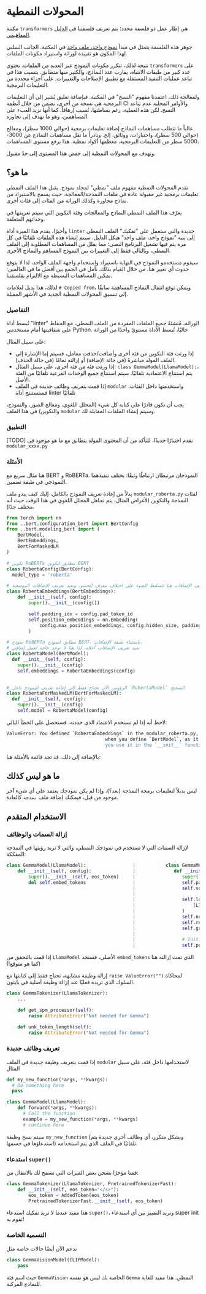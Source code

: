 # المحولات النمطية

مكتبة `transformers` هي إطار عمل ذو فلسفة محدد؛ يتم تعريف فلسفتنا في [الدليل المفاهيمي](./philosophy).

جوهر هذه الفلسفة يتمثل في مبدأ [نموذج واحد، ملف واحد](https://huggingface.co/blog/transformers-design-philosophy)
في المكتبة. الجانب السلبي لهذا المكون هو تقييده لوراثة واستيراد مكونات الملفات.

نتيجة لذلك، تتكرر مكونات النموذج عبر العديد من الملفات. يحتوي `transformers` على عدد كبير من طبقات الانتباه، يقارب عدد النماذج، والكثير منها متطابق.  يتسبب هذا في تباعد عمليات التنفيذ المستقلة مع تطبيق الإصلاحات والتغييرات.
على أجزاء محددة من التعليمات البرمجية.

ولمعالجة ذلك، اعتمدنا مفهوم "النسخ" في المكتبة.  فبإضافة تعليق يُشير إلى أن التعليمات البرمجية هي نسخة من أخرى، نضمن من خلال أنظمة  CI والأوامر المحلية عدم تباعد النسخ.  لكن هذه العملية، رغم بساطتها، تُسبب إرهاقاً.  كما أنها تزيد العبء على المساهمين، وهو ما نهدف إلى تجاوزه.

غالباً ما تتطلب مساهمات النماذج إضافة تعليمات برمجية (حوالي 1000 سطر)، ومعالج (حوالي 500 سطر)، واختبارات، ووثائق، إلخ. ونادراً ما تقل مساهمات النماذج عن 3000-5000 سطر من التعليمات البرمجية،  معظمها أكواد نمطية.  هذا يرفع مستوى  المساهمات،

ونهدف مع المحولات النمطية إلى خفض هذا المستوى إلى حدّ مقبول.

## ما هو؟

تقدم المحولات النمطية مفهوم ملف "نمطي" لمجلد نموذج. يقبل هذا الملف النمطي تعليمات برمجية
غير مقبولة عادة في ملفات النمذجة/المعالجة، حيث يسمح بالاستيراد من نماذج مجاورة وكذلك
الوراثة من الفئات إلى فئات أخرى.

يعرّف هذا الملف النمطي النماذج والمعالجات وفئة التكوين التي سيتم تعريفها في وحداتهم
المتعلقة.

وأخيرًا، يقدم هذا الميزة أداة `linter` جديدة والتي ستعمل على "تفكيك" الملف النمطي إلى بنية "نموذج واحد، ملف واحد"
هيكل الدليل. سيتم إنشاء هذه الملفات تلقائيًا في كل مرة يتم فيها تشغيل البرنامج النصي؛ مما يقلل من المساهمات المطلوبة
إلى الملف النمطي، وبالتالي فقط إلى التغييرات بين النموذج المساهم والنماذج الأخرى.

سيقوم مستخدمو النموذج في النهاية باستيراد واستخدام واجهة الملف الواحد، لذا لا يتوقع حدوث أي تغيير هنا. من خلال القيام بذلك،
نأمل في الجمع بين أفضل ما في العالمين: تمكين المساهمات البسيطة مع الالتزام بفلسفتنا.

لذلك، هذا بديل لعلامات `# Copied from`، ويمكن توقع انتقال النماذج المساهمة سابقًا إلى
تنسيق المحولات النمطية الجديد في الأشهر المقبلة.

### التفاصيل

تُبسط أداة "linter" الوراثة، مُنشئةً جميع الملفات المفردة من الملف النمطي، مع الحفاظ على شفافيتها أمام مستخدمي Python. حاليًا، تُبسط الأداة مستوىً واحدًا من الوراثة

على سبيل المثال:
- إذا ورثت فئة التكوين من فئة أخرى وأضافت/حذفت معامل، فسيتم إما الإشارة إلى الملف المولد مباشرةً
  (في حالة الإضافة) أو إزالته تمامًا (في حالة الحذف).
- إذا ورثت فئة من فئة أخرى، على سبيل المثال: `class GemmaModel(LlamaModel):`، يتم استنتاج الاعتمادية تلقائيًا.
  سيتم استنتاج جميع الوحدات الفرعية تلقائيًا من الفئة الأصل.
- إذا قمت بتعريف وظائف جديدة في الملف `modular` واستخدمتها داخل الفئات، فستستنتج أداة linter تلقائيًا

يجب أن تكون قادرًا على كتابة كل شيء (المحلل اللغوي، ومعالج الصور، والنموذج، والتكوين) في هذا الملف
`modular` وسيتم إنشاء الملفات المقابلة لك.

### التطبيق

[TODO] نقدم اختبارًا جديدًا، للتأكد من أن المحتوى المولد يتطابق مع ما هو موجود في `modular_xxxx.py`

### الأمثلة

هنا مثال سريع مع BERT و RoBERTa. النموذجان مرتبطان ارتباطًا وثيقًا: يختلف تنفيذهما النموذجي
في طبقة تضمين.

بدلاً من إعادة تعريف النموذج بالكامل، إليك كيف يبدو ملف `modular_roberta.py` لفئات النمذجة والتكوين (لأغراض المثال، يتم تجاهل المحلل اللغوي في هذا الوقت حيث أنه مختلف جدًا).

```python
from torch import nn
from ..bert.configuration_bert import BertConfig
from ..bert.modeling_bert import (
    BertModel,
    BertEmbeddings,
    BertForMaskedLM
)

# تكوين RoBERTa مطابق لتكوين BERT
class RobertaConfig(BertConfig):
  model_type = 'roberta'

# نعيد تعريف الإضافات هنا لتسليط الضوء على اختلاف معرف الحشو، ونعيد تعريف الإضافات الموضعية
class RobertaEmbeddings(BertEmbeddings):
    def __init__(self, config):
        super().__init__(config())

        self.padding_idx = config.pad_token_id
        self.position_embeddings = nn.Embedding(
            config.max_position_embeddings, config.hidden_size, padding_idx=self.padding_idx
        )

# نموذج RoBERTa مطابق لنموذج BERT، باستثناء طبقة الإضافات.
# نعيد تعريف الإضافات أعلاه، لذا هنا لا توجد حاجة لعمل إضافي
class RobertaModel(BertModel):
  def __init__(self, config):
    super().__init__(config)
    self.embeddings = RobertaEmbeddings(config)

      
# الرؤوس الآن تحتاج فقط إلى إعادة تعريف النموذج داخل `RobertaModel` الصحيح
class RobertaForMaskedLM(BertForMaskedLM):
  def __init__(self, config):
    super().__init__(config)
    self.model = RobertaModel(config)
```

لاحظ أنه إذا لم تستخدم الاعتماد الذي حددته، فستحصل على الخطأ التالي:

```bash
ValueError: You defined `RobertaEmbeddings` in the modular_roberta.py, it should be used
                                    when you define `BertModel`, as it is one of it's direct dependencies. Make sure
                                    you use it in the `__init__` function.
```

بالإضافة إلى ذلك، قد تجد قائمة بالأمثلة هنا:

## ما هو ليس كذلك

ليس بديلاً لتعليمات برمجة النمذجة (بعد؟)، وإذا لم يكن نموذجك يعتمد على أي شيء آخر موجود من قبل، فيمكنك إضافة ملف `نمذجة` كالعادة.


## الاستخدام المتقدم

### إزالة السمات والوظائف
لإزالة السمات التي لا تستخدم في نموذجك النمطي، والتي لا تريد رؤيتها في النمذجة المفككة:

```python
class GemmaModel(LlamaModel):                 |           class GemmaModel(PreTrainedModel):
    def __init__(self, config):               |              def __init__(self, config):
        super().__init__(self, eos_token)     |                 super().__init__(config)
        del self.embed_tokens                 |                 self.padding_idx = config.pad_token_id
                                              |                 self.vocab_size = config.vocab_size
                                              |
                                              |                 self.layers = nn.ModuleList(
                                              |                     [LlamaDecoderLayer(config, layer_idx) for layer_idx in range(config.num_hidden_layers)]
                                              |                 )
                                              |                 self.norm = LlamaRMSNorm(config.hidden_size, eps=config.rms_norm_eps)
                                              |                 self.rotary_emb = LlamaRotaryEmbedding(config=config)
                                              |                 self.gradient_checkpointing = False
                                              |                 
                                              |                 # Initialize weights and apply final processing
                                              |                 self.post_init()
```
إذا قمت بالتحقق من `LlamaModel` الأصلي، فستجد `embed_tokens` الذي تمت إزالته هنا (كما هو متوقع!)

إزالة وظيفة مشابهة، تحتاج فقط إلى كتابتها مع `raise ValueError("")` لمحاكاة السلوك الذي تريده فعليًا عند إزالة وظيفة أصلية في بايثون.

```python
class GemmaTokenizer(LlamaTokenizer):
    ...

    def get_spm_processor(self):
        raise AttributeError("Not needed for Gemma")

    def unk_token_length(self):
        raise AttributeError("Not needed for Gemma")
```

### تعريف وظائف جديدة

إذا قمت بتعريف وظيفة جديدة في الملف `modular` لاستخدامها داخل فئة، على سبيل المثال

```python
def my_new_function(*args, **kwargs):
  # Do something here
  pass

class GemmaModel(LlamaModel):
    def forward(*args, **kwargs):
      # Call the function
      example = my_new_function(*args, **kwargs)
      # continue here
```

سيتم نسخ وظيفة `my_new_function` (وبشكل متكرر، أي وظائف أخرى جديدة يتم استدعاؤها في جسمها) تلقائيًا
في الملف الذي يتم استخدامه.

### استدعاء `super()`
قمنا مؤخرًا بشحن بعض الميزات التي تسمح لك بالانتقال من:
```python
class GemmaTokenizer(LlamaTokenizer, PretrainedTokenizerFast):         |           class GemmaModel(nn.Module):
    def __init__(self, eos_token="</s>"):                              |             def __init__(self):
        eos_token = AddedToken(eos_token)                              |                eos_token = AddedToken(eos_token)
        PretrainedTokenizerFast.__init__(self, eos_token)              |                super().__init__(eos_token)
```
هذا مفيد عندما لا تريد تفكيك استدعاء `super()`، وتريد التمييز بين أي استدعاء super init تقوم به!

### التسمية الخاصة
ندعم الآن أيضًا حالات خاصة مثل
```python
class GemmaVisionModel(CLIPModel):                                 
    pass
```
حيث اسم فئة `GemmaVision` الخاصة بك ليس هو نفسه `Gemma` النمطي. هذا مفيد للغاية للنماذج المركبة.
